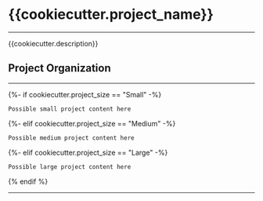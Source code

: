 # {{cookiecutter.project_name}}
---

{{cookiecutter.description}}

## Project Organization
---

{%- if cookiecutter.project_size == "Small" -%}

```
Possible small project content here
```

{%- elif cookiecutter.project_size == "Medium" -%}

```
Possible medium project content here
```

{%- elif cookiecutter.project_size == "Large" -%}

```
Possible large project content here
```
{% endif %}

---